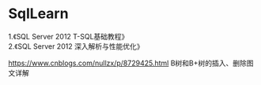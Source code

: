 # SqlLearn

1.《SQL Server 2012 T-SQL基础教程》  
2.《SQL Server 2012 深入解析与性能优化》

https://www.cnblogs.com/nullzx/p/8729425.html B树和B+树的插入、删除图文详解 
